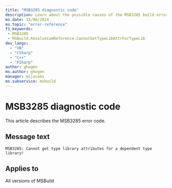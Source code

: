 ```yaml
---
title: "MSB3285 diagnostic code"
description: Learn about the possible causes of the MSB3285 build error, and get troubleshooting tips.
ms.date: 12/06/2024
ms.topic: "error-reference"
f1_keywords:
 - MSB3285
 - MSBuild.ResolveComReference.CannotGetTypeLibAttrForTypeLib
dev_langs:
  - "VB"
  - "CSharp"
  - "C++"
  - "FSharp"
author: ghogen
ms.author: ghogen
manager: mijacobs
ms.subservice: msbuild
---
```


# MSB3285 diagnostic code

<!-- :::ErrorDefinitionDescription::: -->
<!-- :::editable-content name="introDescription"::: -->
This article describes the MSB3285 error code.
<!-- :::editable-content-end::: -->

## Message text

`MSB3285: Cannot get type library attributes for a dependent type library!`

<!-- :::editable-content name="postOutputDescription"::: -->
<!--
{StrBegin="MSB3285: "}
-->
<!-- :::editable-content-end::: -->
<!-- :::ErrorDefinitionDescription-end::: -->

## Applies to

All versions of MSBuild
